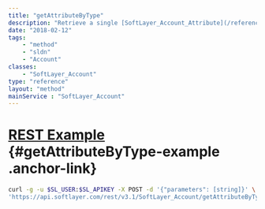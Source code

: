 ```yaml
---
title: "getAttributeByType"
description: "Retrieve a single [SoftLayer_Account_Attribute](/reference/datatypes/SoftLayer_Account_Attribute) record by its [SoftLayer_Account_Attribute_Type](/reference/datatypes/SoftLayer_Account_Attribute_Type) key name. "
date: "2018-02-12"
tags:
    - "method"
    - "sldn"
    - "Account"
classes:
    - "SoftLayer_Account"
type: "reference"
layout: "method"
mainService : "SoftLayer_Account"
---
```


# [REST Example](#getAttributeByType-example) <a href="/article/rest/"><i class="fas fa-question"></i></a> {#getAttributeByType-example .anchor-link} 
```bash
curl -g -u $SL_USER:$SL_APIKEY -X POST -d '{"parameters": [string]}' \
'https://api.softlayer.com/rest/v3.1/SoftLayer_Account/getAttributeByType'
```
